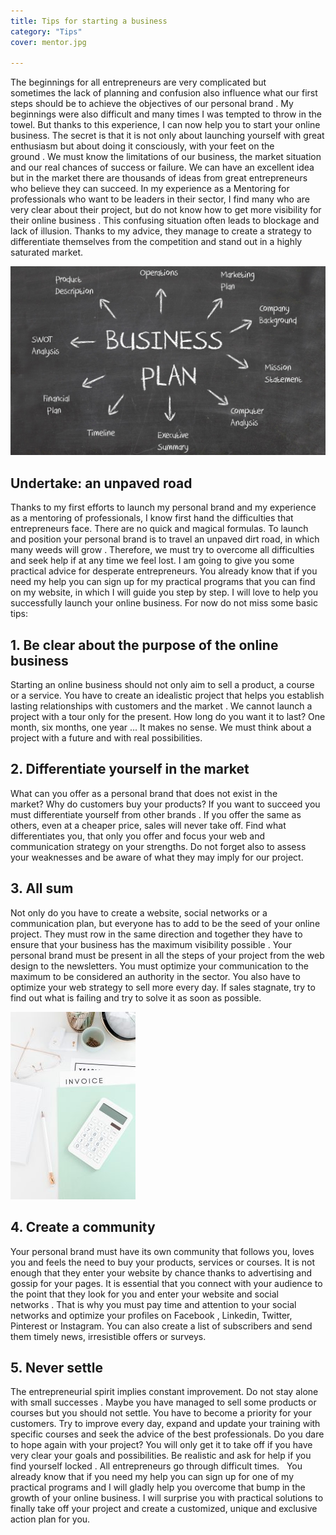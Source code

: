 ```yaml
---
title: Tips for starting a business
category: "Tips"
cover: mentor.jpg

---
```


The beginnings for all entrepreneurs are very complicated but sometimes the lack of planning and confusion also influence what our first steps should be to achieve the objectives of our personal brand . My beginnings were also difficult and many times I was tempted to throw in the towel. But thanks to this experience, I can now help you to start your online business.
The secret is that it is not only about launching yourself with great enthusiasm but about doing it consciously, with your feet on the ground . We must know the limitations of our business, the market situation and our real chances of success or failure. We can have an excellent idea but in the market there are thousands of ideas from great entrepreneurs who believe they can succeed.
In my experience as a Mentoring for professionals who want to be leaders in their sector, I find many who are very clear about their project, but do not know how to get more visibility for their online business . This confusing situation often leads to blockage and lack of illusion. Thanks to my advice, they manage to create a strategy to differentiate themselves from the competition and stand out in a highly saturated market.

![..](./mentor.jpg)

## Undertake: an unpaved road

Thanks to my first efforts to launch my personal brand and my experience as a mentoring of professionals, I know first hand the difficulties that entrepreneurs face. There are no quick and magical formulas. To launch and position your personal brand is to travel an unpaved dirt road, in which many weeds will grow . Therefore, we must try to overcome all difficulties and seek help if at any time we feel lost.
I am going to give you some practical advice for desperate entrepreneurs. You already know that if you need my help you can sign up for my practical programs that you can find on my website, in which I will guide you step by step. I will love to help you successfully launch your online business. For now do not miss some basic tips:
## 1. Be clear about the purpose of the online business
Starting an online business should not only aim to sell a product, a course or a service. You have to create an idealistic project that helps you establish lasting relationships with customers and the market . We cannot launch a project with a tour only for the present. How long do you want it to last? One month, six months, one year ... It makes no sense. We must think about a project with a future and with real possibilities.
## 2. Differentiate yourself in the market
What can you offer as a personal brand that does not exist in the market? Why do customers buy your products? If you want to succeed you must differentiate yourself from other brands . If you offer the same as others, even at a cheaper price, sales will never take off. Find what differentiates you, that only you offer and focus your web and communication strategy on your strengths. Do not forget also to assess your weaknesses and be aware of what they may imply for our project.
## 3. All sum
Not only do you have to create a website, social networks or a communication plan, but everyone has to add to be the seed of your online project. They must row in the same direction and together they have to ensure that your business has the maximum visibility possible . Your personal brand must be present in all the steps of your project from the web design to the newsletters. You must optimize your communication to the maximum to be considered an authority in the sector. You also have to optimize your web strategy to sell more every day. If sales stagnate, try to find out what is failing and try to solve it as soon as possible.

![..](./Social-Media-errors.jpg)

## 4. Create a community
Your personal brand must have its own community that follows you, loves you and feels the need to buy your products, services or courses. It is not enough that they enter your website by chance thanks to advertising and gossip for your pages. It is essential that you connect with your audience to the point that they look for you and enter your website and social networks . That is why you must pay time and attention to your social networks and optimize your profiles on Facebook , Linkedin, Twitter, Pinterest or Instagram. You can also create a list of subscribers and send them timely news, irresistible offers or surveys.
## 5. Never settle
The entrepreneurial spirit implies constant improvement. Do not stay alone with small successes . Maybe you have managed to sell some products or courses but you should not settle. You have to become a priority for your customers. Try to improve every day, expand and update your training with specific courses and seek the advice of the best professionals.
Do you dare to hope again with your project? You will only get it to take off if you have very clear your goals and possibilities. Be realistic and ask for help if you find yourself locked . All entrepreneurs go through difficult times.
 
You already know that if you need my help you can sign up for one of my practical programs and I will gladly help you overcome that bump in the growth of your online business. I will surprise you with practical solutions to finally take off your project and create a customized, unique and exclusive action plan for you.


